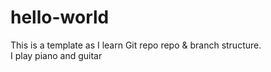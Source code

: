 # hello-world
This is a template as I learn Git repo repo & branch structure.  
I play piano and guitar 
